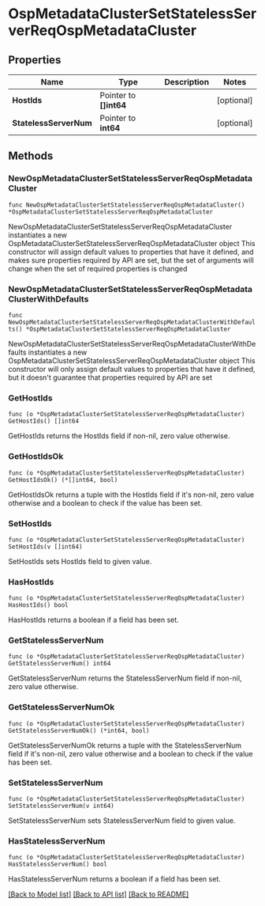 # OspMetadataClusterSetStatelessServerReqOspMetadataCluster

## Properties

Name | Type | Description | Notes
------------ | ------------- | ------------- | -------------
**HostIds** | Pointer to **[]int64** |  | [optional] 
**StatelessServerNum** | Pointer to **int64** |  | [optional] 

## Methods

### NewOspMetadataClusterSetStatelessServerReqOspMetadataCluster

`func NewOspMetadataClusterSetStatelessServerReqOspMetadataCluster() *OspMetadataClusterSetStatelessServerReqOspMetadataCluster`

NewOspMetadataClusterSetStatelessServerReqOspMetadataCluster instantiates a new OspMetadataClusterSetStatelessServerReqOspMetadataCluster object
This constructor will assign default values to properties that have it defined,
and makes sure properties required by API are set, but the set of arguments
will change when the set of required properties is changed

### NewOspMetadataClusterSetStatelessServerReqOspMetadataClusterWithDefaults

`func NewOspMetadataClusterSetStatelessServerReqOspMetadataClusterWithDefaults() *OspMetadataClusterSetStatelessServerReqOspMetadataCluster`

NewOspMetadataClusterSetStatelessServerReqOspMetadataClusterWithDefaults instantiates a new OspMetadataClusterSetStatelessServerReqOspMetadataCluster object
This constructor will only assign default values to properties that have it defined,
but it doesn't guarantee that properties required by API are set

### GetHostIds

`func (o *OspMetadataClusterSetStatelessServerReqOspMetadataCluster) GetHostIds() []int64`

GetHostIds returns the HostIds field if non-nil, zero value otherwise.

### GetHostIdsOk

`func (o *OspMetadataClusterSetStatelessServerReqOspMetadataCluster) GetHostIdsOk() (*[]int64, bool)`

GetHostIdsOk returns a tuple with the HostIds field if it's non-nil, zero value otherwise
and a boolean to check if the value has been set.

### SetHostIds

`func (o *OspMetadataClusterSetStatelessServerReqOspMetadataCluster) SetHostIds(v []int64)`

SetHostIds sets HostIds field to given value.

### HasHostIds

`func (o *OspMetadataClusterSetStatelessServerReqOspMetadataCluster) HasHostIds() bool`

HasHostIds returns a boolean if a field has been set.

### GetStatelessServerNum

`func (o *OspMetadataClusterSetStatelessServerReqOspMetadataCluster) GetStatelessServerNum() int64`

GetStatelessServerNum returns the StatelessServerNum field if non-nil, zero value otherwise.

### GetStatelessServerNumOk

`func (o *OspMetadataClusterSetStatelessServerReqOspMetadataCluster) GetStatelessServerNumOk() (*int64, bool)`

GetStatelessServerNumOk returns a tuple with the StatelessServerNum field if it's non-nil, zero value otherwise
and a boolean to check if the value has been set.

### SetStatelessServerNum

`func (o *OspMetadataClusterSetStatelessServerReqOspMetadataCluster) SetStatelessServerNum(v int64)`

SetStatelessServerNum sets StatelessServerNum field to given value.

### HasStatelessServerNum

`func (o *OspMetadataClusterSetStatelessServerReqOspMetadataCluster) HasStatelessServerNum() bool`

HasStatelessServerNum returns a boolean if a field has been set.


[[Back to Model list]](../README.md#documentation-for-models) [[Back to API list]](../README.md#documentation-for-api-endpoints) [[Back to README]](../README.md)


